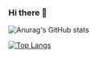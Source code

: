 ### Hi there 👋

<!--
**Zhuzhenghao/Zhuzhenghao** is a ✨ _special_ ✨ repository because its `README.md` (this file) appears on your GitHub profile.

Here are some ideas to get you started:

- 🔭 I’m currently working on ...
- 🌱 I’m currently learning ...
- 👯 I’m looking to collaborate on ...
- 🤔 I’m looking for help with ...
- 💬 Ask me about ...
- 📫 How to reach me: ...
- 😄 Pronouns: ...
- ⚡ Fun fact: ...
-->

![Anurag's GitHub stats](https://github-readme-stats.vercel.app/api?username=Zhuzhenghao&show_icons=true&theme=radical)

[![Top Langs](https://github-readme-stats.vercel.app/api/top-langs/?username=Zhuzhenghao&layout=compact)](https://github.com/anuraghazra/github-readme-stats)
